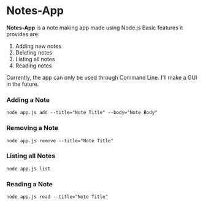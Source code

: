 # Notes-App

**Notes-App** is a note making app made using Node.js
Basic features it provides are:
1. Adding new notes
2. Deleting notes
3. Listing all notes
4. Reading notes

Currently, the app can only be used through Command Line. I'll make a GUI in the future.

### Adding a Note
```node app.js add --title="Note Title" --body="Note Body"```

### Removing a Note
```node app.js remove --title="Note Title"```

### Listing all Notes
```node app.js list```

### Reading a Note
```node app.js read --title="Note Title"```

